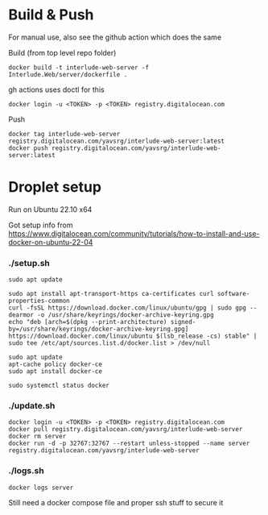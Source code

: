 # Build & Push

For manual use, also see the github action which does the same

Build (from top level repo folder)
```
docker build -t interlude-web-server -f Interlude.Web/server/dockerfile .
```

gh actions uses doctl for this
```
docker login -u <TOKEN> -p <TOKEN> registry.digitalocean.com
```

Push
```
docker tag interlude-web-server registry.digitalocean.com/yavsrg/interlude-web-server:latest
docker push registry.digitalocean.com/yavsrg/interlude-web-server:latest
```

# Droplet setup

Run on Ubuntu 22.10 x64

Got setup info from https://www.digitalocean.com/community/tutorials/how-to-install-and-use-docker-on-ubuntu-22-04

### ./setup.sh
```
sudo apt update

sudo apt install apt-transport-https ca-certificates curl software-properties-common
curl -fsSL https://download.docker.com/linux/ubuntu/gpg | sudo gpg --dearmor -o /usr/share/keyrings/docker-archive-keyring.gpg
echo "deb [arch=$(dpkg --print-architecture) signed-by=/usr/share/keyrings/docker-archive-keyring.gpg] https://download.docker.com/linux/ubuntu $(lsb_release -cs) stable" | sudo tee /etc/apt/sources.list.d/docker.list > /dev/null

sudo apt update
apt-cache policy docker-ce
sudo apt install docker-ce

sudo systemctl status docker
```

### ./update.sh
```
docker login -u <TOKEN> -p <TOKEN> registry.digitalocean.com
docker pull registry.digitalocean.com/yavsrg/interlude-web-server
docker rm server
docker run -d -p 32767:32767 --restart unless-stopped --name server registry.digitalocean.com/yavsrg/interlude-web-server
```

### ./logs.sh
```
docker logs server
```

Still need a docker compose file and proper ssh stuff to secure it